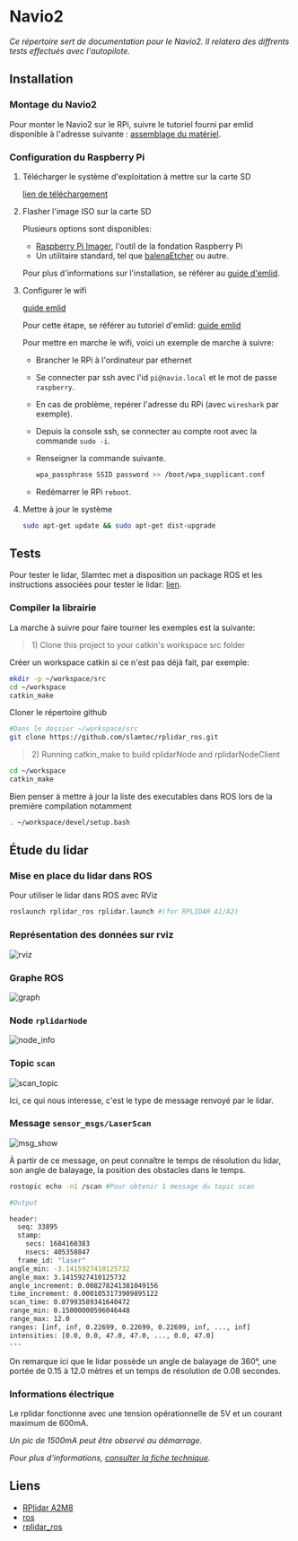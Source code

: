 # Navio2

*Ce répertoire sert de documentation pour le Navio2. Il relatera des diffrents tests effectués avec l'autopilote.*

## Installation

### Montage du Navio2

Pour monter le Navio2 sur le RPi, suivre le tutoriel fourni par emlid disponible à l'adresse suivante : [assemblage du matériel](https://docs.emlid.com/navio2/hardware-setup).

### Configuration du Raspberry Pi

1. Télécharger le système d'exploitation à mettre sur la carte SD

    [lien de téléchargement](https://files.emlid.com/images/emlid-raspbian-20220608.img.xz)

2. Flasher l'image ISO sur la carte SD

    Plusieurs options sont disponibles:

    - [Raspberry Pi Imager](https://www.raspberrypi.com/news/raspberry-pi-imager-imaging-utility/), l'outil de la fondation Raspberry Pi
    - Un utilitaire standard, tel que [balenaEtcher](https://balenaetcher.org/) ou autre.

    Pour plus d'informations sur l'installation, se référer au [guide d'emlid](https://docs.emlid.com/navio2/configuring-raspberry-pi).

3. Configurer le wifi

    [guide emlid](https://docs.emlid.com/navio2/configuring-raspberry-pi/#configure-wi-fi-access)

    Pour cette étape, se référer au tutoriel d'emlid: [guide emlid](https://docs.emlid.com/navio2/configuring-raspberry-pi/#configure-wi-fi-access)

    Pour mettre en marche le wifi, voici un exemple de marche à suivre:

    - Brancher le RPi à l'ordinateur par ethernet
    - Se connecter par ssh avec l'id `pi@navio.local` et le mot de passe `raspberry`.
    - En cas de problème, repérer l'adresse du RPi (avec `wireshark` par exemple).
    - Depuis la console ssh, se connecter au compte root avec la commande `sudo -i`.
    - Renseigner la commande suivante.

        ```sh
        wpa_passphrase SSID password >> /boot/wpa_supplicant.conf
        ```

    - Redémarrer le RPi `reboot`.
  
4. Mettre à jour le système

    ```sh
    sudo apt-get update && sudo apt-get dist-upgrade
    ```

## Tests

Pour tester le lidar, Slamtec met a disposition un package ROS et les instructions associées pour tester le lidar: [lien](https://github.com/Slamtec/rplidar_ros/tree/master).

### Compiler la librairie

La marche à suivre pour faire tourner les exemples est la suivante:

> 1\) Clone this project to your catkin's workspace src folder

Créer un workspace catkin si ce n'est pas déjà fait, par exemple:

```sh
mkdir -p ~/workspace/src
cd ~/workspace
catkin_make
```

Cloner le répertoire github

```sh
#Dans le dossier ~/workspace/src
git clone https://github.com/slamtec/rplidar_ros.git
```

> 2\) Running catkin_make to build rplidarNode and rplidarNodeClient

```sh
cd ~/workspace
catkin_make
```

Bien penser à mettre à jour la liste des executables dans ROS lors de la première compilation notamment

```sh
. ~/workspace/devel/setup.bash
```

## Étude du lidar

### Mise en place du lidar dans ROS

Pour utiliser le lidar dans ROS avec RViz

```sh
roslaunch rplidar_ros rplidar.launch #(for RPLIDAR A1/A2)
```

### Représentation des données sur rviz

![rviz](img/lidar_rviz.png)

### Graphe ROS

![graph](img/ros_graph.png)

### Node `rplidarNode`

![node_info](img/node_info.png)

### Topic `scan`

![scan_topic](img/topic_info.png)

Ici, ce qui nous interesse, c'est le type de message renvoyé par le lidar.

### Message `sensor_msgs/LaserScan`

![msg_show](img/msg_show.png)

À partir de ce message, on peut connaître le temps de résolution du lidar, son angle de balayage, la position des obstacles dans le temps.

```sh
rostopic echo -n1 /scan #Pour obtenir 1 message du topic scan
```

```sh
#Output

header: 
  seq: 33895
  stamp: 
    secs: 1684160383
    nsecs: 405358847
  frame_id: "laser"
angle_min: -3.1415927410125732
angle_max: 3.1415927410125732
angle_increment: 0.008278241381049156
time_increment: 0.0001053173909895122
scan_time: 0.07993589341640472
range_min: 0.15000000596046448
range_max: 12.0
ranges: [inf, inf, 0.22699, 0.22699, 0.22699, inf, ..., inf]
intensities: [0.0, 0.0, 47.0, 47.0, ..., 0.0, 47.0]
---
```

On remarque ici que le lidar possède un angle de balayage de 360°, une portée de 0.15 à 12.0 mètres et un temps de résolution de 0.08 secondes.

### Informations électrique

Le rplidar fonctionne avec une tension opérationnelle de 5V et un courant maximum de 600mA.

*Un pic de 1500mA peut être observé au démarrage.*

*Pour plus d'informations, [consulter la fiche technique](docs/rplidar_manuel_utilisateur.pdf).*

## Liens

- [RPlidar A2M8](https://www.slamtec.ai/home/rplidar_a2/)
- [ros](http://wiki.ros.org/rplidar)
- [rplidar_ros](https://github.com/slamtec/rplidar_ros)
